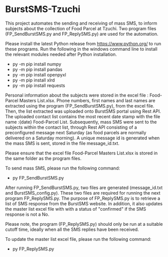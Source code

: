 # BurstSMS-Tzuchi
This project automates the sending and receiving of mass SMS, to inform subjects about the collection of Food Parcel at Tzuchi. Two program files (FP_SendBurstSMS.py and FP_ReplySMS.py) are used for the automation. 

Please install the latest Python release from https://www.python.org/ to run these programs.
Run the following in the windows command line to install the relevant modules needed after Python installation.

* py -m pip install numpy
* py -m pip install pandas
* py -m pip install openpyxl
* py -m pip install xlrd
* py -m pip install requests

Personal information about the subjects were stored in the excel file : Food-Parcel Masters List.xlsx. Phone numbers, first names and last names are extracted using the program (FP_SendBurstSMS.py), from the excel file. Then, the list extracted was uploaded onto BurstSMS portal using Rest API. The uploaded contact list contains the most recent date stamp with the file name :{date} Food-Parcel List. Subsequently, mass SMS were sent to the subjects within the contact list, through Rest API consisting of a preconfigured message next Saturday (as food parcels are normally delivered on a Saturday morning). A unique message id is generated when the mass SMS is sent, stored in the file message_id.txt.

Please ensure that the excel file Food-Parcel Masters List.xlsx is stored in the same folder as the program files.

To send mass SMS, please run the following command: 

* py FP_SendBurstSMS.py

After running FP_SendBurstSMS.py, two files are generated (message_id.txt and BurstSMS_config.py). These two files are required for running the next program FP_ReplySMS.py.
The purpose of FP_ReplySMS.py is to retrieve a list of SMS response from the BurstSMS website. In addition, it also updates the master list excel file with 
with a status of "confirmed" if the SMS response is not a No.

Please note, the program (FP_ReplySMS.py) should only be run at a suitable cutoff time, ideally when all the SMS replies have been received. 

To update the master list excel file, please run the following command:

* py FP_ReplySMS.py
